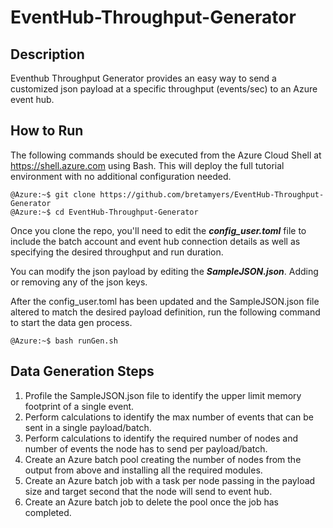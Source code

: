 # EventHub-Throughput-Generator

## Description

Eventhub Throughput Generator provides an easy way to send a customized json payload at a specific throughput (events/sec) to an Azure event hub. 

## How to Run

The following commands should be executed from the Azure Cloud Shell at https://shell.azure.com using Bash. This will deploy the full tutorial environment with no additional configuration needed.

```
@Azure:~$ git clone https://github.com/bretamyers/EventHub-Throughput-Generator
@Azure:~$ cd EventHub-Throughput-Generator
```

Once you clone the repo, you'll need to edit the <i><b>config_user.toml</b></i> file to include the batch account and event hub connection details as well as specifying the desired throughput and run duration.

You can modify the json payload by editing the <i><b>SampleJSON.json</b></i>. Adding or removing any of the json keys. 

After the config_user.toml has been updated and the SampleJSON.json file altered to match the desired payload definition, run the following command to start the data gen process.

```
@Azure:~$ bash runGen.sh 
```

## Data Generation Steps
1. Profile the SampleJSON.json file to identify the upper limit memory footprint of a single event.
2. Perform calculations to identify the max number of events that can be sent in a single payload/batch.
3. Perform calculations to identify the required number of nodes and number of events the node has to send per payload/batch.  
4. Create an Azure batch pool creating the number of nodes from the output from above and installing all the required modules.
5. Create an Azure batch job with a task per node passing in the payload size and target second that the node will send to event hub.
6. Create an Azure batch job to delete the pool once the job has completed.

